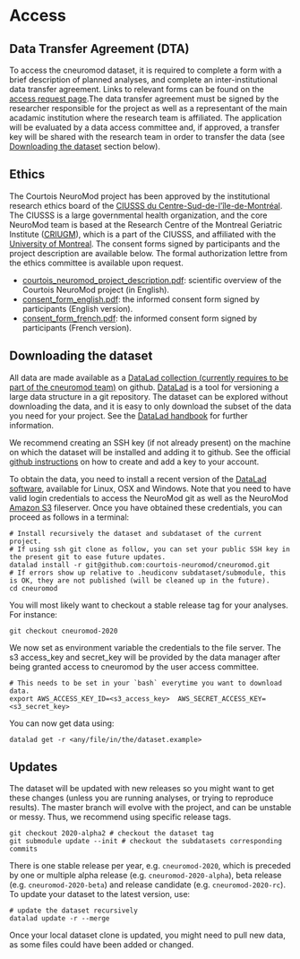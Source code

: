 # Access

## Data Transfer Agreement (DTA)

To access the cneuromod dataset, it is required to complete a form with a brief description of planned analyses, and complete an inter-institutional data transfer agreement. Links to relevant forms can be found on the [access request page](https://www.cneuromod.ca/access/access/).The data transfer agreement must be signed by the researcher responsible for the project as well as a representant of the main acadamic institution where the research team is affiliated. The application will be evaluated by a data access committee and, if approved, a transfer key will be shared with the research team in order to transfer the data (see [Downloading the dataset](#Downloading-the-dataset) section below). 


## Ethics

The Courtois NeuroMod project has been approved by the institutional research ethics board of the [CIUSSS du Centre-Sud-de-l'île-de-Montréal](https://ciusss-centresudmtl.gouv.qc.ca/propos/services-en-anglais). The CIUSSS is a large governmental health organization, and the core NeuroMod team is based at the Research Centre of the Montreal Geriatric Institute ([CRIUGM](http://www.criugm.qc.ca/en.html)), which is a part of the CIUSSS, and affiliated with the [University of Montreal](https://www.umontreal.ca/). The consent forms signed by participants and the project description are available below. The formal authorization lettre from the ethics committee is available upon request.
  * [courtois_neuromod_project_description.pdf](./_static/ethics/courtois_neuromod_project_description.pdf): scientific overview of the Courtois NeuroMod project (in English).
  * [consent_form_english.pdf](./_static/ethics/consent_form_english.pdf): the informed consent form signed by participants (English version).
  * [consent_form_french.pdf](./_static/ethics/consent_form_french.pdf): the informed consent form signed by participants (French version).

## Downloading the dataset

All data are made available as a [DataLad collection (currently requires to be part of the cneuromod team)](https://github.com/courtois-neuromod/cneuromod) on github.
[DataLad](https://www.datalad.org/) is a tool for versioning a large data structure in a git repository. The dataset can be explored without downloading the data, and it is easy to only download the subset of the data you need for your project.
See the [DataLad handbook](http://handbook.datalad.org/en/latest/) for further information.

We recommend creating an SSH key (if not already present) on the machine on which the dataset will be installed and adding it to github. See the official [github instructions](https://help.github.com/en/enterprise/2.15/user/articles/adding-a-new-ssh-key-to-your-github-account) on how to create and add a key to your account.

To obtain the data, you need to install a recent version of the [DataLad software](http://handbook.datalad.org/en/latest/intro/installation.html), available for Linux, OSX and Windows. Note that you need to have valid login credentials to access the NeuroMod git as well as the NeuroMod [Amazon S3](https://aws.amazon.com/s3) fileserver. Once you have obtained these credentials, you can proceed as follows in a terminal:
```
# Install recursively the dataset and subdataset of the current project.
# If using ssh git clone as follow, you can set your public SSH key in the present git to ease future updates.
datalad install -r git@github.com:courtois-neuromod/cneuromod.git
# If errors show up relative to .heudiconv subdataset/submodule, this is OK, they are not published (will be cleaned up in the future).
cd cneuromod
```
You will most likely want to checkout a stable release tag for your analyses. For instance:
```
git checkout cneuromod-2020
```
We now set as environment variable the credentials to the file server. The s3 access_key and secret_key will be provided by the data manager after being granted access to cneuromod by the user access committee.
```
# This needs to be set in your `bash` everytime you want to download data.
export AWS_ACCESS_KEY_ID=<s3_access_key>  AWS_SECRET_ACCESS_KEY=<s3_secret_key>
```
You can now get data using:
```
datalad get -r <any/file/in/the/dataset.example>
```

## Updates

The dataset will be updated with new releases so you might want to get these changes (unless you are running analyses, or trying to reproduce results). The master branch will evolve with the project, and can be unstable or messy.
Thus, we recommend using specific release tags.

```
git checkout 2020-alpha2 # checkout the dataset tag
git submodule update --init # checkout the subdatasets corresponding commits
```

There is one stable release per year, e.g. `cneuromod-2020`, which is preceded by one or multiple alpha release (e.g. `cneuromod-2020-alpha`), beta release (e.g. `cneuromod-2020-beta`) and release candidate (e.g. `cneuromod-2020-rc`). To update your dataset to the latest version, use:

```
# update the dataset recursively
datalad update -r --merge

```
Once your local dataset clone is updated, you might need to pull new data, as some files could have been added or changed.
